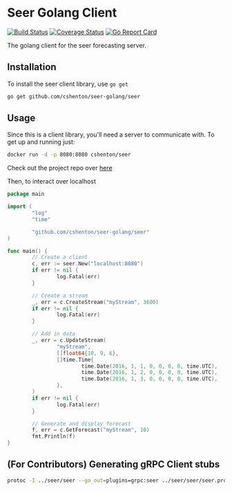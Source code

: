# Seer Golang Client
[![Build Status](https://travis-ci.org/cshenton/seer-golang.svg?branch=master)](https://travis-ci.org/cshenton/seer-golang)
[![Coverage Status](https://coveralls.io/repos/github/cshenton/seer-golang/badge.svg?branch=master)](https://coveralls.io/github/cshenton/seer-golang?branch=master)
[![Go Report Card](https://goreportcard.com/badge/github.com/cshenton/seer-golang)](https://goreportcard.com/report/github.com/cshenton/seer-golang)

The golang client for the seer forecasting server.


## Installation

To install the seer client library, use `go get`

```bash
go get github.com/cshenton/seer-golang/seer
```

## Usage

Since this is a client library, you'll need a server to communicate with. To get
up and running just:
```bash
docker run -d -p 8080:8080 cshenton/seer
```
Check out the project repo over [here](https://github.com/cshenton/seer)

Then, to interact over localhost

```go
package main

import (
        "log"
        "time"

        "github.com/cshenton/seer-golang/seer"
)

func main() {
        // Create a client
        c, err := seer.New("localhost:8080")
        if err != nil {
                log.Fatal(err)
        }

        // Create a stream
        _, err = c.CreateStream("myStream", 3600)
        if err != nil {
                log.Fatal(err)
        }

        // Add in data
        _, err = c.UpdateStream(
                "myStream",
                []float64{10, 9, 6},
                []time.Time{
                        time.Date(2016, 1, 1, 0, 0, 0, 0, time.UTC),
                        time.Date(2016, 1, 2, 0, 0, 0, 0, time.UTC),
                        time.Date(2016, 1, 3, 0, 0, 0, 0, time.UTC),
                },
        )
        if err != nil {
                log.Fatal(err)
        }

        // Generate and display forecast
        f, err = c.GetForecast("myStream", 10)
        fmt.Println(f)
}
```

## (For Contributors) Generating gRPC Client stubs

```bash
protoc -I ../seer/seer --go_out=plugins=grpc:seer ../seer/seer/seer.proto
```